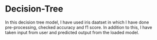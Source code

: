 # Decision-Tree
In this decision tree model, I have used iris daatset in which I have done pre-processing, checked accuracy and f1 score. In addition to this, I have taken input from user and predicted output from the loaded model.
